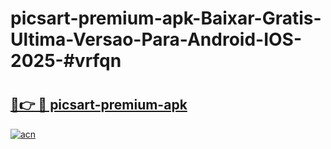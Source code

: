 # picsart-premium-apk-Baixar-Gratis-Ultima-Versao-Para-Android-IOS-2025-#vrfqn

# <h2><a href="https://ainizakaria.my?title=picsart-premium-apk&ref=24M">🔗👉 🔴 picsart-premium-apk</a></h2>

[![acn](https://github.com/user-attachments/assets/0f9c940e-d8b0-45ae-aac7-cd30a18b3e1c)](https://ainizakaria.my?title=picsart-premium-apk&ref=24M)

